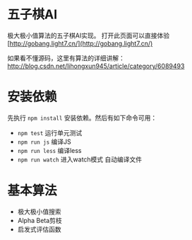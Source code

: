 # 五子棋AI

极大极小值算法的五子棋AI实现。 打开此页面可以直接体验 [http://gobang.light7.cn/](http://gobang.light7.cn/)

如果看不懂源码，这里有算法的详细讲解：http://blog.csdn.net/lihongxun945/article/category/6089493

# 安装依赖

先执行 `npm install` 安装依赖。然后有如下命令可用：

- `npm test`  运行单元测试
- `npm run js` 编译JS
- `npm run less` 编译less
- `npm run watch` 进入watch模式 自动编译文件

# 基本算法

- 极大极小值搜索
- Alpha Beta剪枝
- 启发式评估函数
